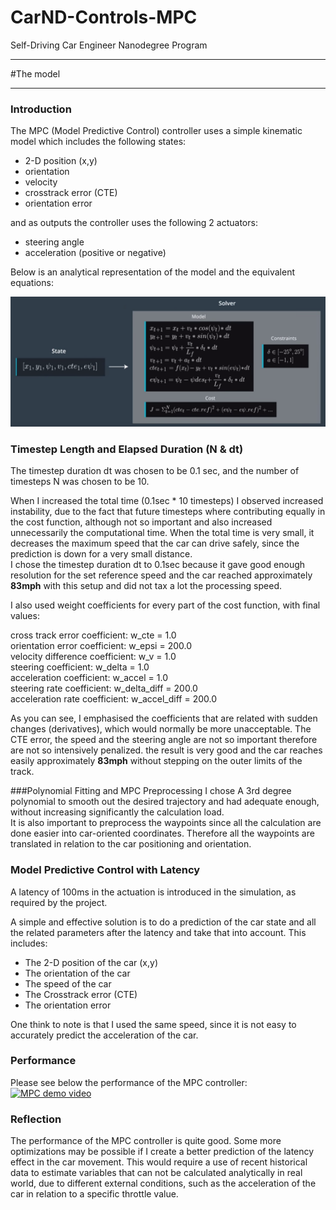 # CarND-Controls-MPC
Self-Driving Car Engineer Nanodegree Program

---

 #The model

---


### Introduction
The MPC (Model Predictive Control) controller uses a simple kinematic model which includes the following states:  

* 2-D position (x,y)
* orientation
* velocity
* crosstrack error (CTE)
* orientation error

and as outputs the controller uses the following 2 actuators:  

* steering angle
* acceleration (positive or negative)
    
Below is an analytical representation of the model and the equivalent equations:

![MPC Model diagram](mpc_equations.png "MPC Equations")
  
  
### Timestep Length and Elapsed Duration (N & dt)
The timestep duration dt was chosen to be 0.1 sec, and the number of timesteps N was chosen to be 10.  
  
When I increased the total time (0.1sec * 10 timesteps) I observed increased instability, due to the fact that future timesteps where contributing equally in the cost function, although not so important and also increased unnecessarily the computational time.
When the total time is very small, it decreases the maximum speed that the car can drive safely, since the prediction is down for a very small distance.  
I chose the timestep duration dt to 0.1sec because it gave good enough resolution for the set reference speed and the car reached approximately **83mph** with this setup and did not tax a lot the processing speed.


I also used weight coefficients for every part of the cost function, with final values:  
  
cross track error coefficient:  w_cte = 1.0  
orientation error coefficient:  w_epsi = 200.0   
velocity difference coefficient: w_v = 1.0  
steering coefficient: w_delta = 1.0  
acceleration coefficient: w_accel = 1.0  
steering rate coefficient: w_delta_diff = 200.0  
acceleration rate coefficient: w_accel_diff = 200.0  

As you can see, I emphasised the coefficients that are related with sudden changes (derivatives), which would normally be more unacceptable. The CTE error, the speed and the steering angle are not so important therefore are not so intensively penalized. the result is very good and the car reaches easily approximately **83mph** without stepping on the outer limits of the track.  

###Polynomial Fitting and MPC Preprocessing
I chose A 3rd degree polynomial to smooth out the desired trajectory and had adequate enough, without increasing significantly the calculation load.  
It is also important to preprocess the waypoints since all the calculation are done easier into car-oriented coordinates.
Therefore all the waypoints are translated in relation to the car positioning and orientation.

### Model Predictive Control with Latency
A latency of 100ms in the actuation is introduced in the simulation, as required by the project.  
  
A simple and effective solution is to do a prediction of the car state and all the related parameters after the latency and take that into account. 
This includes:  

* The 2-D position of the car (x,y)
* The orientation of the  car
* The speed of the car
* The Crosstrack error (CTE)
* The orientation error 

One think to note is that I used the same speed, since it is not easy to accurately predict the acceleration of the car.  

### Performance
Please see below the performance of the MPC controller:
[![MPC demo video](https://img.youtube.com/vi/CFWidaoVBS4/0.jpg)](https://www.youtube.com/watch?v=CFWidaoVBS4)


### Reflection
The performance of the MPC controller is quite good. Some more optimizations may be possible if I create a better prediction of the latency effect in the car movement. This would require a use of recent historical data to estimate variables that can not be calculated analytically in real world, due to different external conditions, such as the acceleration of the car in relation to a specific throttle value.  
  
  